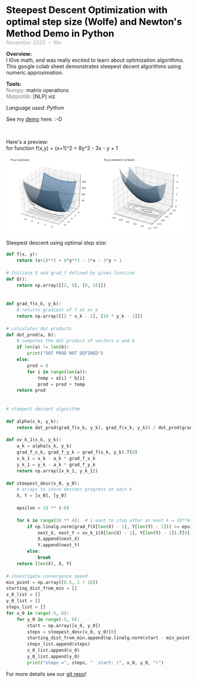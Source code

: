 <span style="font-weight: bold; color: black; font-size:180%; line-height: 32px;"> Steepest Descent Optimization with optimal step size (Wolfe) and Newton's Method Demo in Python  </span>  <br>
<span style="color:darkgrey;">November 2020 &nbsp;&ndash;&nbsp; Me</span>


**Overview:**   
I l0ve math, and was really excited to learn about optimization algorithms.   
This google colab sheet demonstrates steepest decent algorithms using numeric approximation.

**Tools:**  
<span style="color:grey">Numpy:</span> matrix operations  
<span style="color:grey">Matplotlib:</span> [NLP] viz  

*Language used: Python*

See my [demo](https://colab.research.google.com/drive/1mYGs6gZGd947kkXLKH6EVL4iYiuxAC2B?usp=sharing) here. :-D


<br>  


Here's a preview:   
for function f(x,y) = (x+1)^2 + 8y^2 - 3x - y + 1  

<img src="images/optimization-f-plot.png?raw=true"/>  


Steepest descent using optimal step size:  

```Python
def f(x, y):
    return (x+1)**2 + 8*y**2 - 3*x - 3*y + 1

# Initiate Q and grad_f defined by given function
def Q():
    return np.array([[2, 0], [0, 16]])


def grad_f(x_k, y_k):
    # returns gradient of f at xv_k
    return np.array([[2 * x_k - 1], [16 * y_k - 1]])

# calculates dot products
def dot_prod(a, b):
    # computes the dot product of vectors a and b
    if len(a) != len(b):
        print("DOT PROD NOT DEFINED")
    else:
        prod = 0
        for i in range(len(a)):
            temp = a[i] * b[i]
            prod = prod + temp
    return prod


# steepest descent algorithm

def alpha(x_k, y_k):
    return dot_prod(grad_f(x_k, y_k), grad_f(x_k, y_k)) / dot_prod(grad_f(x_k, y_k), np.matmul(Q(), grad_f(x_k, y_k)))

def xv_k_1(x_k, y_k):
    a_k = alpha(x_k, y_k)
    grad_f_x_k, grad_f_y_k = grad_f(x_k, y_k).T[0]
    x_k_1 = x_k - a_k * grad_f_x_k
    y_k_1 = y_k - a_k * grad_f_y_k
    return np.array([x_k_1, y_k_1])

def steepest_desc(x_0, y_0):
    # arrays to store descent progress at each k
    X, Y = [x_0], [y_0]

    epsilon = 10 ** (-6)

    for k in range(10 ** 4):  # i want to stop after at most k = 10**4-1
        if np.linalg.norm(grad_f(X[len(X) - 1], Y[len(Y) - 1])) >= epsilon:
            next_X, next_Y = xv_k_1(X[len(X) - 1], Y[len(Y) - 1]).T[0]
            X.append(next_X)
            Y.append(next_Y)
        else:
            break
    return [len(X), X, Y]

# investigate convergence speed
min_point = np.array([0.5, 1 / 16])
starting_dist_from_min = []
x_0_list = []
y_0_list = []
steps_list = []
for x_0 in range(-5, 6):
    for y_0 in range(-5, 6):
        start = np.array([x_0, y_0])
        steps = steepest_desc(x_0, y_0)[0]
        starting_dist_from_min.append(np.linalg.norm(start - min_point))
        steps_list.append(steps)
        x_0_list.append(x_0)
        y_0_list.append(y_0)
        print("steps =", steps, "  start: (", x_0, y_0, ")")
```

For more details see our [git repo](https://github.com/vivienneprince/MungingProj2)!
